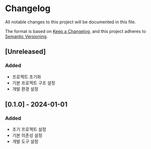 # Changelog

All notable changes to this project will be documented in this file.

The format is based on [Keep a Changelog](https://keepachangelog.com/en/1.0.0/),
and this project adheres to [Semantic Versioning](https://semver.org/spec/v2.0.0.html).

## [Unreleased]

### Added
- 프로젝트 초기화
- 기본 프로젝트 구조 설정
- 개발 환경 설정

## [0.1.0] - 2024-01-01

### Added
- 초기 프로젝트 설정
- 기본 의존성 설정
- 개발 도구 설정 